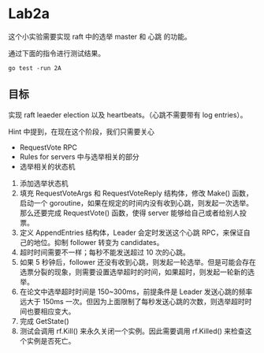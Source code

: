 # Lab2a

这个小实验需要实现 raft 中的选举 master 和 心跳 的功能。

通过下面的指令进行测试结果。
```
go test -run 2A
```

## 目标

实现 raft leaeder election 以及 heartbeats。（心跳不需要带有 log entries）。

Hint 中提到，在现在这个阶段，我们只需要关心 
- RequestVote RPC
- Rules for servers 中与选举相关的部分
- 选举相关的状态机

1. 添加选举状态机
2. 填充 RequestVoteArgs 和 RequestVoteReply 结构体，修改 Make() 函数，启动一个 goroutine，如果在规定的时间内没有收到心跳，则发起一次选举。那么还要完成 RequestVote() 函数，使得 server 能够给自己或者给别人投票。
3. 定义 AppendEntries 结构体，Leader 会定时发送这个心跳 RPC，来保证自己的地位。抑制 follower 转变为 candidates。
4. 超时时间需要不一样；每秒不能发送超过 10 次的心跳。
5. 如果 5 秒钟后，follower 还没有收到心跳，则发起一轮选举。但是可能会存在选票分裂的现象，则需要设置选举超时的时间，如果超时，则发起一轮新的选举。
6. 在论文中选举超时时间是 150~300ms，前提条件是 Leader 发送心跳的频率远大于 150ms 一次。但因为上面限制了每秒发送心跳的次数，则选举超时时间也要相应变大。
7. 完成 GetState()
8. 测试会调用 rf.Kill() 来永久关闭一个实例。因此需要调用 rf.Killed() 来检查这个实例是否死亡。